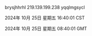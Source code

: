 brysjhhrhl 219.139.199.238 yqqlmgsycl

2024年 10月 25日 星期五 16:40:01 CST

2024年 10月 25日 星期五 08:40:01 GMT
